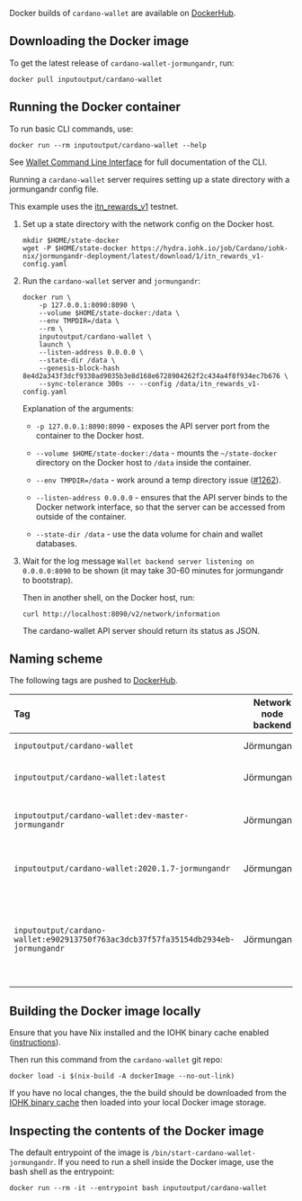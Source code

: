 Docker builds of `cardano-wallet` are available on
[DockerHub][].

[DockerHub]: https://hub.docker.com/repository/docker/inputoutput/cardano-wallet

## Downloading the Docker image

To get the latest release of `cardano-wallet-jormungandr`, run:

```
docker pull inputoutput/cardano-wallet
```

## Running the Docker container

To run basic CLI commands, use:

```
docker run --rm inputoutput/cardano-wallet --help
```

See [Wallet Command Line Interface](./Wallet-command-line-interface)
for full documentation of the CLI.

Running a `cardano-wallet` server requires setting up a state
directory with a jormungandr config file.


This example uses the [itn_rewards_v1](https://hydra.iohk.io/job/Cardano/iohk-nix/jormungandr-deployment/latest/download/1/index.html) testnet.

1. Set up a state directory with the network config on the Docker host.

   ```
   mkdir $HOME/state-docker
   wget -P $HOME/state-docker https://hydra.iohk.io/job/Cardano/iohk-nix/jormungandr-deployment/latest/download/1/itn_rewards_v1-config.yaml
   ```

2. Run the `cardano-wallet` server and `jormungandr`:

   ```
   docker run \
       -p 127.0.0.1:8090:8090 \
       --volume $HOME/state-docker:/data \
       --env TMPDIR=/data \
       --rm \
       inputoutput/cardano-wallet \
       launch \
       --listen-address 0.0.0.0 \
       --state-dir /data \
       --genesis-block-hash 8e4d2a343f3dcf9330ad9035b3e8d168e6728904262f2c434a4f8f934ec7b676 \
       --sync-tolerance 300s -- --config /data/itn_rewards_v1-config.yaml
   ```

   Explanation of the arguments:
   
   * `-p 127.0.0.1:8090:8090` - exposes the API server port from the
     container to the Docker host.
     
   * `--volume $HOME/state-docker:/data` - mounts the
     `~/state-docker` directory on the Docker host to `/data` inside
     the container.
     
   * `--env TMPDIR=/data` - work around a temp directory issue
     ([#1262](https://github.com/input-output-hk/cardano-wallet/pull/1262)).
   
   * `--listen-address 0.0.0.0` - ensures that the API server binds to
     the Docker network interface, so that the server can be accessed
     from outside of the container.
     
   * `--state-dir /data` - use the data volume for chain and wallet databases.
   
   
3. Wait for the log message `Wallet backend server listening on
   0.0.0.0:8090` to be shown (it may take 30-60 minutes for
   jormungandr to bootstrap).

   Then in another shell, on the Docker host, run:

   ```
   curl http://localhost:8090/v2/network/information
   ```

   The cardano-wallet API server should return its status as JSON.
   

## Naming scheme

The following tags are pushed to [DockerHub][].

| Tag                                               | Network node backend | Version          |
|:--------------------------------------------------|:--------------------:|:-----------------|
| `inputoutput/cardano-wallet`                      | Jörmungandr          | same as _latest_ |
| `inputoutput/cardano-wallet:latest`               | Jörmungandr          | Latest [GitHub release](https://github.com/input-output-hk/cardano-wallet/releases) |
| `inputoutput/cardano-wallet:dev-master-jormungandr` | Jörmungandr        | Latest revision of [master branch](https://github.com/input-output-hk/cardano-wallet/commits/master) |
| `inputoutput/cardano-wallet:2020.1.7-jormungandr` | Jörmungandr          | [v2020-01-07](https://github.com/input-output-hk/cardano-wallet/releases/tag/v2020-01-07) (for example) |
| `inputoutput/cardano-wallet:e902913750f763ac3dcb37f57fa35154db2934eb-jormungandr` | Jörmungandr        | A certain revision of the master branch (e902913 for example). |

## Building the Docker image locally

Ensure that you have Nix installed and the IOHK binary cache enabled
([instructions](https://github.com/input-output-hk/iohk-nix/blob/master/docs/nix.md)).

Then run this command from the `cardano-wallet` git repo:

```
docker load -i $(nix-build -A dockerImage --no-out-link)
```

If you have no local changes, the the build should be downloaded from
the [IOHK binary cache](https://hydra.iohk.io/job/Cardano/cardano-wallet/native.dockerImage.x86_64-linux)
then loaded into your local Docker image storage.

## Inspecting the contents of the Docker image

The default entrypoint of the image is
`/bin/start-cardano-wallet-jormungandr`. If you need to run a shell
inside the Docker image, use the bash shell as the entrypoint:

```
docker run --rm -it --entrypoint bash inputoutput/cardano-wallet
```
